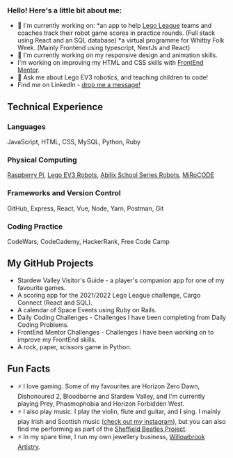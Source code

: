 ### Hello!  Here's a little bit about me:

- 🔭 I'm currently working on:
  *an app to help [Lego League](https://education.theiet.org/first-lego-league-programmes/) teams and coaches track their robot game scores in practice rounds.  (Full stack using React and an SQL database)
  *a virtual programme for Whitby Folk Week.  (Mainly Frontend using typescript, NextJs and React)
- 🌱 I'm currently working on my responsive design and animation skills.
- I'm working on improving my HTML and CSS skills with [FrontEnd Mentor](https://www.frontendmentor.io/).
- 💬 Ask me about Lego EV3 robotics, and teaching children to code!  
- Find me on LinkedIn - [drop me a message!](https://www.linkedin.com/in/katherine-hurdley-77468978/)


## Technical Experience
### Languages
JavaScript, HTML, CSS, MySQL, Python, Ruby

### Physical Computing
[Raspberry Pi](https://www.raspberrypi.com/), [Lego EV3 Robots](https://education.lego.com/en-us/products/lego-mindstorms-education-ev3-core-set/5003400#lego-mindstorms-education-ev3), [Abilix School Series Robots](http://www.wergame.org/), [MiRoCODE](https://www.miro-e.com/)

### Frameworks and Version Control
GitHub, Express, React, Vue, Node, Yarn, Postman, Git

### Coding Practice
CodeWars, CodeCademy, HackerRank, Free Code Camp

## My GitHub Projects
- Stardew Valley Visitor's Guide - a player's companion app for one of my favourite games.
- A scoring app for the 2021/2022 Lego League challenge, Cargo Connect (React and SQL).
- A calendar of Space Events using Ruby on Rails.
- Daily Coding Challenges - Challenges I have been completing from Daily Coding Problems.
- FrontEnd Mentor Challenges - Challenges I have been working on to improve my FrontEnd skills.  
- A rock, paper, scissors game in Python.

## Fun Facts
- ⚡ I love gaming.  Some of my favourites are Horizon Zero Dawn, Dishonoured 2, Bloodborne and Stardew Valley, and I'm currently playing Prey, Phasmophobia and Horizon Forbidden West.
- ⚡ I also play music.  I play the violin, flute and guitar, and I sing.  I mainly play Irish and Scottish music ([check out my instagram](http://www.instagram.com/kathurdleymusic)), but you can also find me performing as part of the [Sheffield Beatles Project](https://thesheffieldbeatlesproject.podbean.com/).
- ⚡ In my spare time, I run my own jewellery business, [Willowbrook Artistry](http://www.willowbrookartistry.co.uk).
